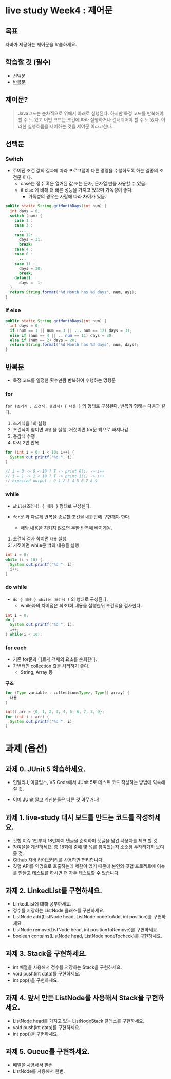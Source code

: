 # live study Week4 : 제어문

## 목표

자바가 제공하는 제어문을 학습하세요.



## 학습할 것 (필수)

* [선택문](#선택문)
* [반복문](#반복문)

## 제어문?

> Java코드는 순차적으로 위에서 아래로 실행된다. 하지만 특정 코드를 반복해야 할 수 도 있고 어떤 코드는 조건에 따라 실행하거나 건너뛰어야 할 수 도 있다. 이러한 실행흐름을 제어하는 것을 제어문 이라고한다.



## 선택문

### Switch 

* 주어진 조건 값의 결과에 따라 프로그램이 다른 명령을 수행하도록 하는 일종의 조건문 이다.
  * case는 정수 혹은 열거된 값 또는 문자, 문자열 만을 사용할 수 있음.
  * if else 에 비해 더 빠른 성능을 가지고 있으며 가독성이 좋다.
    * 가독성의 경우는 사람에 따라 차이가 있음.



```java
public static String getMonthDays(int num) {
  int days = 0;
  switch (num) {
    case 1 :
    case 3 :
      ...
    case 12:
      days = 31;
      break;
    case 4 :
    case 6 :
      ...
    case 11 :
      days = 30;
      break;
    default :
      days = -1;
  }
  return String.format("%d Month has %d days", num, ays);
}
```



### if else

```java
public static String getMonthDays(int num) {
  int days = 0;
  if (num == 1 || num == 3 || ... num == 12) days = 31;
  else if (num == 4 || .. num == 11) days = 30;
  else if (num == 2) days = 28;
  return String.format("%d Month has %d days", num, days);
}
```



## 반복문

* 특정 코드를 일정한 횟수만큼 반복하여 수행하는 명령문

### for

`for (초기식 ; 조건식; 증감식) { 내용 }` 의 형태로 구성된다. 반복의 형태는 다음과 같다.

1. 초기식을 1회 실행
2. 조건식이 참이면 `내용` 을 실행, 거짓이면 for문 밖으로 빠져나감
3. 증감식 수행
4. 다시 2번 반복

```java
for (int i = 0; i < 10; i++) {
  System.out.printf("%d ", i);
}

// i = 0 -> 0 < 10 ? T -> print 0(i) -> i++
// i = 1 -> 1 < 10 ? T -> print 1(i) -> i++
// expected output : 0 1 2 3 4 5 6 7 8 9
```

### while

* `while(조건식) { 내용 }` 형태로 구성된다.

* `for`문 과 다르게 반복을 종료할 조건을 `내용` 안에 구현해야 한다.
  * 해당 내용을 지키지 않으면 무한 반복에 빠지게됨.

1. 조건식 검사 참이면 `내용` 실행
2. 거짓이면 while문 밖의 내용들 실행

```java
int i = 0;
while (i < 10) {
  System.out.printf("%d ", i);
  i++;
}
```



### do while

* `do { 내용 } while( 조건식 )` 의 형태로 구성된다.
  * while과의 차이점은 최초1회 내용을 실행한뒤 조건식을 검사한다.

```java
int i = 0;
do {
  System.out.printf("%d ", i);
  i++;
} while(i < 10);
```



### for each

* 기존 for문과 다르게 객체의 요소를 순회한다.
* 가변적인 collection 값을 처리하기 좋다.
  * String, Array 등

**구조**

```java
for (Type variable : collection<Type>, Type[] array) {
  내용
}
```

```java
int[] arr = {0, 1, 2, 3, 4, 5, 6, 7, 8, 9};
for (int i : arr) {
  System.out.printf("%d ", i);
}
```



# 과제 (옵션)

## 과제 0. JUnit 5 학습하세요.

- 인텔리J, 이클립스, VS Code에서 JUnit 5로 테스트 코드 작성하는 방법에 익숙해 질 것.

- 이미 JUnit 알고 계신분들은 다른 것 아무거나!

  

## 과제 1. live-study 대시 보드를 만드는 코드를 작성하세요.

- 깃헙 이슈 1번부터 18번까지 댓글을 순회하며 댓글을 남긴 사용자를 체크 할 것.
- 참여율을 계산하세요. 총 18회에 중에 몇 %를 참여했는지 소숫점 두자리가지 보여줄 것.
- [Github 자바 라이브러리](https://github-api.kohsuke.org/)를 사용하면 편리합니다.
- 깃헙 API를 익명으로 호출하는데 제한이 있기 때문에 본인의 깃헙 프로젝트에 이슈를 만들고 테스트를 하시면 더 자주 테스트할 수 있습니다.

## 과제 2. LinkedList를 구현하세요.

- LinkedList에 대해 공부하세요.
- 정수를 저장하는 ListNode 클래스를 구현하세요.
- ListNode add(ListNode head, ListNode nodeToAdd, int position)를 구현하세요.
- ListNode remove(ListNode head, int positionToRemove)를 구현하세요.
- boolean contains(ListNode head, ListNode nodeTocheck)를 구현하세요.

## 과제 3. Stack을 구현하세요.

- int 배열을 사용해서 정수를 저장하는 Stack을 구현하세요.
- void push(int data)를 구현하세요.
- int pop()을 구현하세요.

## 과제 4. 앞서 만든 ListNode를 사용해서 Stack을 구현하세요.

- ListNode head를 가지고 있는 ListNodeStack 클래스를 구현하세요.
- void push(int data)를 구현하세요.
- int pop()을 구현하세요.

## 과제 5. Queue를 구현하세요.

- 배열을 사용해서 한번
- ListNode를 사용해서 한번.
